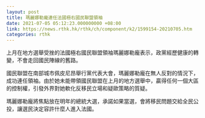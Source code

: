 ```yaml
---
layout: post
title: 瑪麗娜勒龐連任法國極右國民聯盟領袖
date: 2021-07-05 05:12:23.000000000 +08:00
link: https://news.rthk.hk/rthk/ch/component/k2/1599154-20210705.htm
categories: rthk
---
```


上月在地方選舉受挫的法國極右國民聯盟領袖瑪麗娜勒龐表示，政黨經歷健康的轉變，不會走回國民陣線的舊路。

國民聯盟在南部城市佩皮尼昂舉行黨代表大會，瑪麗娜勒龐在無人反對的情況下，成功連任領袖。由於她未能帶領國民聯盟在上月的地方選舉中，贏得任何一個大區的控制權，引發外界對她軟化反移民立場和疑歐策略的質疑。

瑪麗娜勒龐將焦點放在明年的總統大選，承諾如果當選，會將移民問題交給全民公投，讓選民決定容許什麼人進入法國。
